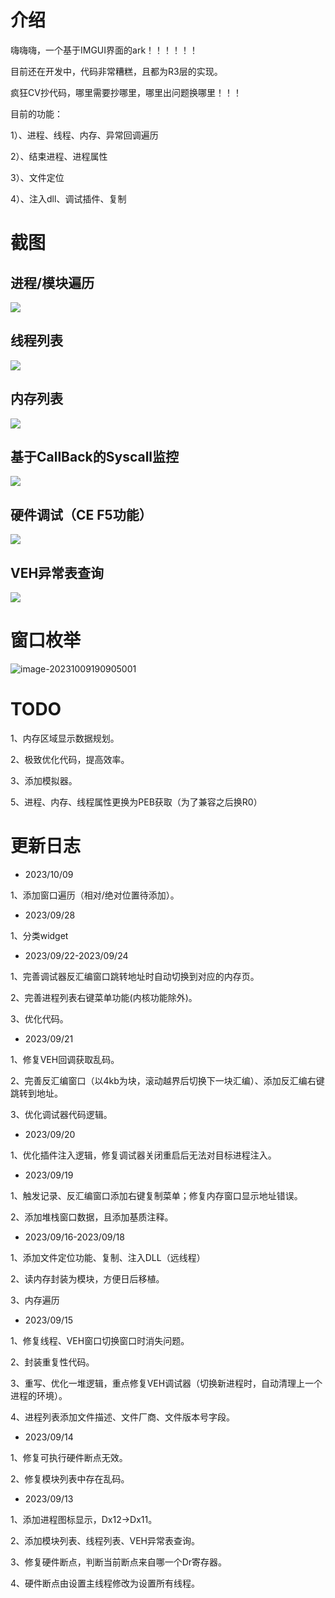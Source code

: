 # 介绍

嗨嗨嗨，一个基于IMGUI界面的ark！！！！！！

目前还在开发中，代码非常糟糕，且都为R3层的实现。

疯狂CV抄代码，哪里需要抄哪里，哪里出问题换哪里！！！

目前的功能：

1）、进程、线程、内存、异常回调遍历

2）、结束进程、进程属性

3）、文件定位

4）、注入dll、调试插件、复制

# 截图

## 进程/模块遍历

![](./assets/5.png)

## 线程列表

![](./assets/1.png)

## 内存列表

![](./assets/6.png)



## 基于CallBack的Syscall监控

![](./assets/2.png)

## 硬件调试（CE F5功能）

![](./assets/3.png)

## VEH异常表查询

![](./assets/4.png)

# 窗口枚举

![image-20231009190905001](./assets/image-20231009190905001.png)

# TODO

1、内存区域显示数据规划。

2、极致优化代码，提高效率。

3、添加模拟器。

5、进程、内存、线程属性更换为PEB获取（为了兼容之后换R0）

# 更新日志

- 2023/10/09

1、添加窗口遍历（相对/绝对位置待添加）。

- 2023/09/28

1、分类widget

- 2023/09/22-2023/09/24

1、完善调试器反汇编窗口跳转地址时自动切换到对应的内存页。

2、完善进程列表右键菜单功能(内核功能除外)。

3、优化代码。

- 2023/09/21

1、修复VEH回调获取乱码。

2、完善反汇编窗口（以4kb为块，滚动越界后切换下一块汇编）、添加反汇编右键跳转到地址。

3、优化调试器代码逻辑。

- 2023/09/20

1、优化插件注入逻辑，修复调试器关闭重启后无法对目标进程注入。

- 2023/09/19

1、触发记录、反汇编窗口添加右键复制菜单；修复内存窗口显示地址错误。

2、添加堆栈窗口数据，且添加基质注释。

- 2023/09/16-2023/09/18

1、添加文件定位功能、复制、注入DLL（远线程）

2、读内存封装为模块，方便日后移植。

3、内存遍历

- 2023/09/15

1、修复线程、VEH窗口切换窗口时消失问题。

2、封装重复性代码。

3、重写、优化一堆逻辑，重点修复VEH调试器（切换新进程时，自动清理上一个进程的环境）。

4、进程列表添加文件描述、文件厂商、文件版本号字段。

- 2023/09/14

1、修复可执行硬件断点无效。

2、修复模块列表中存在乱码。

- 2023/09/13

1、添加进程图标显示，Dx12->Dx11。

2、添加模块列表、线程列表、VEH异常表查询。

3、修复硬件断点，判断当前断点来自哪一个Dr寄存器。

4、硬件断点由设置主线程修改为设置所有线程。

